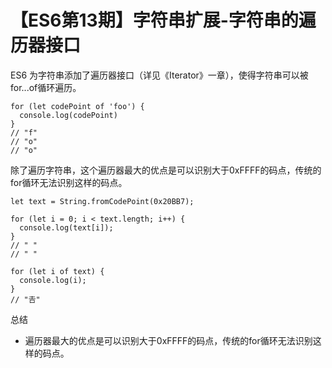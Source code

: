 # 【ES6第13期】字符串扩展-字符串的遍历器接口

ES6 为字符串添加了遍历器接口（详见《Iterator》一章），使得字符串可以被for...of循环遍历。

```
for (let codePoint of 'foo') {
  console.log(codePoint)
}
// "f"
// "o"
// "o"
```

除了遍历字符串，这个遍历器最大的优点是可以识别大于0xFFFF的码点，传统的for循环无法识别这样的码点。

```
let text = String.fromCodePoint(0x20BB7);

for (let i = 0; i < text.length; i++) {
  console.log(text[i]);
}
// " "
// " "

for (let i of text) {
  console.log(i);
}
// "𠮷"
```
总结
- 遍历器最大的优点是可以识别大于0xFFFF的码点，传统的for循环无法识别这样的码点。